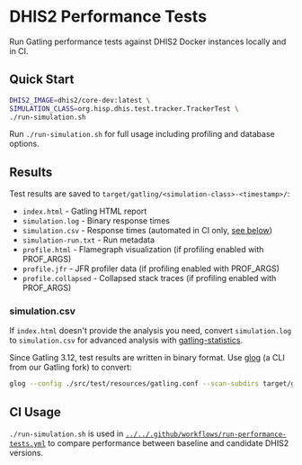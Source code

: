 # DHIS2 Performance Tests

Run Gatling performance tests against DHIS2 Docker instances locally and in CI.

## Quick Start

```sh
DHIS2_IMAGE=dhis2/core-dev:latest \
SIMULATION_CLASS=org.hisp.dhis.test.tracker.TrackerTest \
./run-simulation.sh
```

Run `./run-simulation.sh` for full usage including profiling and database options.

## Results

Test results are saved to `target/gatling/<simulation-class>-<timestamp>/`:

* `index.html` - Gatling HTML report
* `simulation.log` - Binary response times
* `simulation.csv` - Response times (automated in CI only, [see below](#simulationcsv))
* `simulation-run.txt` - Run metadata
* `profile.html` - Flamegraph visualization (if profiling enabled with PROF_ARGS)
* `profile.jfr` - JFR profiler data (if profiling enabled with PROF_ARGS)
* `profile.collapsed` - Collapsed stack traces (if profiling enabled with PROF_ARGS)

### simulation.csv

If `index.html` doesn't provide the analysis you need, convert `simulation.log` to `simulation.csv`
for advanced analysis with [gatling-statistics](https://github.com/dhis2/gatling-statistics).

Since Gatling 3.12, test results are written in binary format. Use
[glog](https://github.com/dhis2/gatling/releases) (a CLI from our Gatling fork) to convert:

```sh
glog --config ./src/test/resources/gatling.conf --scan-subdirs target/gatling
```

## CI Usage

`./run-simulation.sh` is used in
[`../../.github/workflows/run-performance-tests.yml`](../../.github/workflows/run-performance-tests.yml)
to compare performance between baseline and candidate DHIS2 versions.

